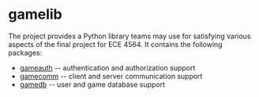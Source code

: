 gamelib
=======

The project provides a Python library teams may use for
satisfying various aspects of the final project for ECE 4564.
It contains the following packages:

* [gameauth](src/main/python/gameauth/README.md) -- authentication and authorization support
* [gamecomm](src/main/python/gamecomm/README.md) -- client and server communication support
* [gamedb](src/main/python/gamedb/README.md) -- user and game database support